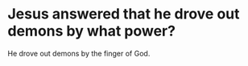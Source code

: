 # Jesus answered that he drove out demons by what power?

He drove out demons by the finger of God.
